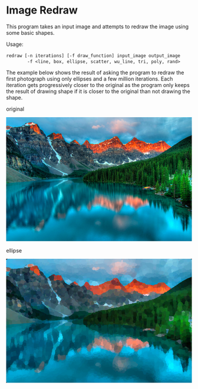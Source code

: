 # Image Redraw

This program takes an input image and attempts to redraw the image using some basic shapes.

Usage:
```
redraw [-n iterations] [-f draw_function] input_image output_image
        -f <line, box, ellipse, scatter, wu_line, tri, poly, rand>
```

The example below shows the result of asking the program to redraw the first photograph using only ellipses and a few million iterations. Each iteration gets progressively closer to the original as the program only keeps the result of drawing shape if it is closer to the original than not drawing the shape.

original

![Original](/examples/Calm.png)

ellipse

![Circular](/examples/round_.png)
